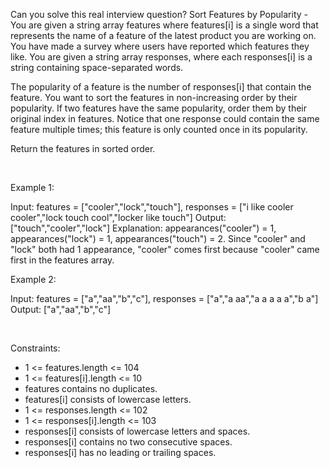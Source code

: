 Can you solve this real interview question? Sort Features by Popularity - You are given a string array features where features[i] is a single word that represents the name of a feature of the latest product you are working on. You have made a survey where users have reported which features they like. You are given a string array responses, where each responses[i] is a string containing space-separated words.

The popularity of a feature is the number of responses[i] that contain the feature. You want to sort the features in non-increasing order by their popularity. If two features have the same popularity, order them by their original index in features. Notice that one response could contain the same feature multiple times; this feature is only counted once in its popularity.

Return the features in sorted order.

 

Example 1:


Input: features = ["cooler","lock","touch"], responses = ["i like cooler cooler","lock touch cool","locker like touch"]
Output: ["touch","cooler","lock"]
Explanation: appearances("cooler") = 1, appearances("lock") = 1, appearances("touch") = 2. Since "cooler" and "lock" both had 1 appearance, "cooler" comes first because "cooler" came first in the features array.


Example 2:


Input: features = ["a","aa","b","c"], responses = ["a","a aa","a a a a a","b a"]
Output: ["a","aa","b","c"]


 

Constraints:

 * 1 <= features.length <= 104
 * 1 <= features[i].length <= 10
 * features contains no duplicates.
 * features[i] consists of lowercase letters.
 * 1 <= responses.length <= 102
 * 1 <= responses[i].length <= 103
 * responses[i] consists of lowercase letters and spaces.
 * responses[i] contains no two consecutive spaces.
 * responses[i] has no leading or trailing spaces.